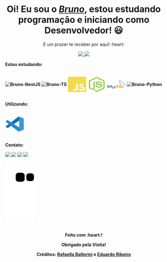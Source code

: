 <div>
  <h1 align="center">Oi! Eu sou o <a href="https://www.linkedin.com/in/bruno-santos-de-oliveira-3191a020b"><i>Bruno</i></a>, estou estudando programação e iniciando como Desenvolvedor!</a> 😃️</h1>
    <p align="center"> É um prazer te receber por aqui! :heart: </div>
<p>
<div align="center">
  <a href="https://github.com/brno01">
    <img height="150em" src="https://github-readme-stats.vercel.app/api?username=brno01&count_private=true&include_all_commits=true&show_icons=true&theme=monokai&hide_border=false&show_owner=true&&layout=compact&&include_all_commits"/>
    <img height="150em" src="https://github-readme-stats.vercel.app/api/top-langs/?username=brno01&theme=monokai&hide_border=false&&layout=compact&&include_all_commits"/>
  </a>
</div>
<p>

<b>Estou estudando:<b>
<div style="display: inline_block"><br>
  <img align="center" alt="Bruno-NestJS" height="50" width"60" src="https://raw.githubusercontent.com/brno01/devicon/master/icons/nestjs/nestjs-plain.svg">
  <img align="center" alt="Bruno-TS" height="50" width"60" src="https://raw.githubusercontent.com/brno01/devicon/master/icons/typescript/typescript-original.svg">
  <img align="center" alt="Bruno-JS" height="50" width="60" src="https://raw.githubusercontent.com/devicons/devicon/master/icons/javascript/javascript-plain.svg">
  <img align="center" alt="Bruno-Nodejs" height="50" width="60" src="https://raw.githubusercontent.com/devicons/devicon/master/icons/nodejs/nodejs-plain.svg">
  <img align="center" alt="Bruno-mySQL" height="50" width="60" src="https://raw.githubusercontent.com/devicons/devicon/master/icons/mysql/mysql-original-wordmark.svg">
  <img align="center" alt="Bruno-Python" height="50" width="60" src="https://raw.githubusercontent.com/brno01/devicon/master/icons/python/python-original.svg">
</div>

##

<b>Utilizando:<b>
<div style="display: inline_block"><br>
  <img align="" alt="VSCode" height="50" width="60" src="https://raw.githubusercontent.com/devicons/devicon/master/icons/vscode/vscode-original.svg">

</div>

 ##

 <b>Contato:<b>
<div>
  <a href="https://instagram.com/brn_sts01" target="_blank"><img src="https://img.shields.io/badge/-Instagram-%23E4405F?style=for-the-badge&logo=instagram&logoColor=white" target="_blank"></a>
 <a href="https://discord.gg/brn#6095" target="_blank"><img src="https://img.shields.io/badge/Discord-7289DA?style=for-the-badge&logo=discord&logoColor=white" target="_blank"></a>
  <a href = "mailto:brunohashtagfox@gmail.com"><img src="https://img.shields.io/badge/-Gmail-%23333?style=for-the-badge&logo=gmail&logoColor=white" target="_blank"></a>
  <a href="[https://www.linkedin.com/in/bruno-santos-de-oliveira-3191a020b]" target="_blank"><img src="https://img.shields.io/badge/-LinkedIn-%230077B5?style=for-the-badge&logo=linkedin&logoColor=white" target="_blank"></a> 
 
  ![Snake animation](https://github.com/brno01/brno01/blob/output/github-contribution-grid-snake.svg)
 
</div>

 ##

<div align="center">
  <p>Feito com :heart:!
  <p>Obrigado pela Visita!
  <p>Créditos: <a href="https://github.com/rafaballerini">Rafaella Ballerini</a> e <a href="https://github.com/duribeiro/duribeiro">Eduardo Ribeiro</a><p>
  
</div>
